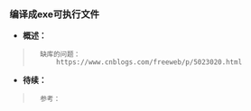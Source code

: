 ### 编译成exe可执行文件
- **概述：**
>       缺库的问题：
>           https://www.cnblogs.com/freeweb/p/5023020.html
>
>
>
>
>
>
>
>
>
>
>
>
>
>
>
>
>
>
>
>
>
>
>
>
>
>

- **待续：**
>       参考：
>
>
>
>
>
>
>
>
>
>
>
>
>
>
>
>
